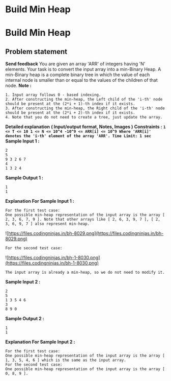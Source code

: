 # Build Min Heap

# Build Min Heap
## **Problem statement**
**Send feedback**
You are given an array 'ARR' of integers having 'N' elements. Your task is to convert the input array into a min-Binary Heap.
A min-Binary heap is a complete binary tree in which the value of each internal node is smaller than or equal to the values of the children of that node.
**Note :**
```
1. Input array follows 0 - based indexing.
2. After constructing the min-heap, the Left child of the 'i-th' node should be present at the (2*i + 1)-th index if it exists.
3. After constructing the min-heap, the Right child of the 'i-th' node should be present at the (2*i + 2)-th index if it exists.
4. Note that you do not need to create a tree, just update the array.
```
**Detailed explanation**
**( Input/output format, Notes, Images )**
**Constraints :**
**`1 <= T <= 10
1 <= N <= 10^4
-10^9 <= ARR[i] <= 10^9
Where 'ARR[i]' denotes the 'i-th' element of the array 'ARR'.
Time Limit: 1 sec`**
**Sample Input 1 :**
```
2
5
9 3 2 6 7
4
1 3 2 4
```
**Sample Output 1 :**
```
1
1
```
**Explanation For Sample Input 1 :**
```
For the first test case:
One possible min-heap representation of the input array is the array [ 2, 3, 6, 7, 9 ]. Note that other arrays like [ 2, 6, 3, 9, 7 ], [ 2, 3, 6, 9, 7 ] also represent min-heap.
```
![https://files.codingninjas.in/bh-8029.png](https://files.codingninjas.in/bh-8029.png)
```
For the second test case:
```
![https://files.codingninjas.in/bh-1-8030.png](https://files.codingninjas.in/bh-1-8030.png)
```
The input array is already a min-heap, so we do not need to modify it.
```
**Sample Input 2 :**
```
2
5
1 3 5 4 6
3
8 9 0
```
**Sample Output 2 :**
```
1
1
```
**Explanation For Sample Input 2 :**
```
For the first test case:
One possible min-heap representation of the input array is the array [ 1, 3, 5, 4, 6 ] which is the same as the input array.
For the second test case:
One possible min-heap representation of the input array is the array [ 0, 8, 9 ].
```